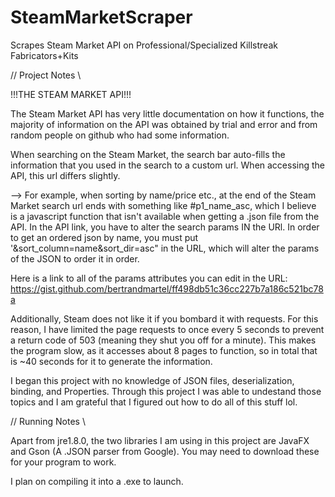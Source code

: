 # SteamMarketScraper
Scrapes Steam Market API on Professional/Specialized Killstreak Fabricators+Kits


//                Project Notes                 \\

!!!THE STEAM MARKET API!!!

The Steam Market API has very little documentation on how it functions,
the majority of information on the API was obtained by trial and error
and from random people on github who had some information.

When searching on the Steam Market, the search bar auto-fills the information
that you used in the search to a custom url. When accessing the API, this url
differs slightly.

--> For example, when sorting by name/price etc., at the end of the Steam 
Market search url ends with something like #p1_name_asc, which I believe is
a javascript function that isn't available when getting a .json file from
the API. In the API link, you have to alter the search params IN the URl.
In order to get an ordered json by name, you must put 
'&sort_column=name&sort_dir=asc" in the URL, which will alter the params
of the JSON to order it in order.

Here is a link to all of the params attributes you can edit in the URL:
https://gist.github.com/bertrandmartel/ff498db51c36cc227b7a186c521bc78a

Additionally, Steam does not like it if you bombard it with requests.
For this reason, I have limited the page requests to once every 5 seconds
to prevent a return code of 503 (meaning they shut you off for a minute).
This makes the program slow, as it accesses about 8 pages to function, so
in total that is ~40 seconds for it to generate the information.

I began this project with no knowledge of JSON files, deserialization,
binding, and Properties. Through this project I was able to undestand
those topics and I am grateful that I figured out how to do all of this
stuff lol.

//                Running Notes                 \\

Apart from jre1.8.0, the two libraries I am using in this project are
JavaFX and Gson (A .JSON parser from Google). You may need to download
these for your program to work.

I plan on compiling it into a .exe to launch.
